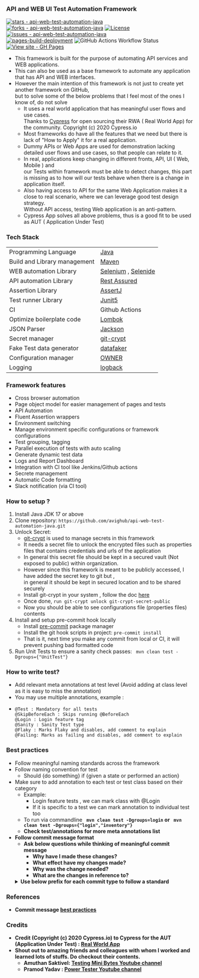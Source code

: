 ### API and WEB UI Test Automation Framework

[![stars - api-web-test-automation-java](https://img.shields.io/github/stars/avighub/api-web-test-automation-java?style=social)](https://github.com/avighub/api-web-test-automation-java)
[![forks - api-web-test-automation-java](https://img.shields.io/github/forks/avighub/api-web-test-automation-java?style=social)](https://github.com/avighub/api-web-test-automation-java)
[![License](https://img.shields.io/badge/License-MIT-blue)](#license)
[![issues - api-web-test-automation-java](https://img.shields.io/github/issues/avighub/api-web-test-automation-java)](https://github.com/avighub/api-web-test-automation-java/issues)
<br>[![pages-build-deployment](https://github.com/avighub/api-web-test-automation-java/actions/workflows/pages/pages-build-deployment/badge.svg)](https://github.com/avighub/api-web-test-automation-java/actions/workflows/pages/pages-build-deployment)
![GitHub Actions Workflow Status](https://img.shields.io/github/actions/workflow/status/avighub/api-web-test-automation-java/run-tests-on-pr-or-push.yml)
<br>[![View site - GH Pages](https://img.shields.io/badge/View_site-GH_Pages-2ea44f?style=for-the-badge)](https://avighub.github.io/api-web-test-automation-java/)

- This framework is built for the purpose of automating API services and WEB applications.
- This can also be used as a base framework to automate any application that has API and WEB interfaces.
- However the main intention of this framework is not just to create yet another framework on GitHub,<br> but to solve
  some of the below problems that I feel most of the ones I know of, do not solve
    - It uses a real world application that has meaningful user flows and use cases.<br> Thanks
      to [Cypress](https://github.com/cypress-io/cypress-realworld-app) for open sourcing their RWA ( Real World App)
      for the community. Copyright (c) 2020 Cypress.io
    - Most frameworks do have all the features that we need but there is lack of "How to Apply" it for a real
      application.
    - Dummy APIs or Web Apps are used for demonstration lacking detailed user flows and use cases, so that people can
      relate to it.
    - In real, applications keep changing in different fronts, API, UI ( Web, Mobile ) and <br>our Tests within
      framework must be able to detect changes, this part is missing as to how will our tests behave when there is a
      change in application itself.
    - Also having access to API for the same Web Application makes it a close to real scenario, where we can leverage
      good test design strategy. <br>Without API access, testing Web application is an anti-pattern.
    - Cypress App solves all above problems, thus is a good fit to be used as AUT ( Application Under Test)

### Tech Stack

|                              |                                                                                         |
|------------------------------|-----------------------------------------------------------------------------------------|
| Programming Language         | [Java](https://www.oracle.com/in/java/technologies/javase/jdk11-archive-downloads.html) |
| Build and Library management | [Maven](https://maven.apache.org/)                                                      |
| WEB automation Library       | [Selenium](https://www.selenium.dev/)    , [Selenide](https://selenide.org/)            |
| API automation Library       | [Rest Assured](https://rest-assured.io/)                                                |
| Assertion Library            | [AssertJ](https://assertj.github.io/doc/#assertj-overview)                              |
| Test runner  Library         | [Junit5](https://junit.org/junit5/)                                                     |
| CI                           | Github Actions                                                                          |
| Optimize boilerplate code    | [Lombok](https://projectlombok.org/)                                                    |
| JSON Parser                  | [Jackson](https://github.com/FasterXML/jackson)                                         |
| Secret manager               | [git-crypt](https://github.com/AGWA/git-crypt)                                          |
| Fake Test data generator     | [datafaker](https://github.com/datafaker-net/datafaker)                                 |
| Configuration manager        | [OWNER](https://matteobaccan.github.io/owner/docs/welcome/)                             |
| Logging                      | [logback](https://logback.qos.ch/)                                                      |

### Framework features

- Cross browser automation
- Page object model for easier management of pages and tests
- API Automation
- Fluent Assertion wrappers
- Environment switching
- Manage environment specific configurations or framework configurations
- Test grouping, tagging
- Parallel execution of tests with auto scaling
- Generate dynamic test data
- Logs and Report Dashboard
- Integration with CI tool like Jenkins/Github actions
- Secrete management
- Automatic Code formatting
- Slack notification (via CI tool)

### How to setup ?

1. Install Java JDK 17 or above
2. Clone repository: `https://github.com/avighub/api-web-test-automation-java.git`
3. Unlock Secret:
    - [git-crypt](https://github.com/AGWA/git-crypt) is used to manage secrets in this framework
    - It needs a secret file to unlock the encrypted files such as properties files that contains credentials and urls
      of the application
    - In general this secret file should be kept in a secured vault (Not exposed to public) within organization.
    - However since this framework is meant to be publicly accessed, I have added the secret key to git but ,<br> in
      general it should be kept in secured location and to be shared securely
    - Install git-crypt in your system , follow the doc [here](https://github.com/AGWA/git-crypt/blob/master/INSTALL.md)
    - Once done, `run git-crypt unlock git-crypt-secret-public`
    - Now you should be able to see configurations file (properties files) contents
4. Install and setup pre-commit hook locally
    - Install [pre-commit](https://pre-commit.com/#install) package manager
    - Install the git hook scripts in project: ```pre-commit install```
    - That is it, next time you make any commit from local or CI, it will prevent pushing bad formatted code
5. Run Unit Tests to ensure a sanity check passes: ``` mvn clean test -Dgroups={"UnitTest"}```

### How to write test?

- Add relevant meta annotations at test level (Avoid adding at class level as it is easy to miss the annotation)
- You may use multiple annotations, example :
- ```
  @Test : Mandatory for all tests
  @SkipBeforeEach : Skips running @BeforeEach
  @Login : Login feature tag
  @Sanity : Sanity Test type
  @Flaky : Marks Flaky and disables, add comment to explain
  @Failing: Marks as failing and disables, add comment to explain
  ```

### Best practices

- Follow meaningful naming standards across the framework
- Follow naming convention for test
    - Should {do something} if {given a state or performed an action}
- Make sure to add annotation to each test or test class based on their category
    - Example:
        - Login feature tests , we can mark class with @Login
        - If it is specific to a test we can mark annotation to individual test too
    - To run via commandline <b>  ``` mvn clean test -Dgroups=login```
      or ``` mvn clean test -Dgroups={"login","inventory"}```
    - Check test/annotations for more meta annotations list
- Follow commit message format
    - Ask below questions while thinking of meaningful commit message
        - Why have I made these changes?
        - What effect have my changes made?
        - Why was the change needed?
        - What are the changes in reference to?
    <details>
       <summary>Use below prefix for each commit type to follow a standard</summary>
        feat – a new feature is introduced with the changes
        <br>fix – a bug fix has occurred
        <br>chore – changes that do not relate to a fix or feature and don't modify src or test files (for example
          updating dependencies)
        <br>refactor – refactored code that neither fixes a bug nor adds a feature
        <br>docs – updates to documentation such as a the README or other markdown files
        <br>style – changes that do not affect the meaning of the code, likely related to code formatting such as
          white-space, missing semi-colons, and so on.
        <br>test – including new or correcting previous tests
        <br>perf – performance improvements
        <br>ci – continuous integration related
        <br>build – changes that affect the build system or external dependencies
        <br>revert – reverts a previous commit
        </details>

### References

- Commit message [best practices](https://www.freecodecamp.org/news/how-to-write-better-git-commit-messages/)

### Credits

- Credit (Copyright (c) 2020 Cypress.io) to Cypress for the AUT (Application Under
  Test) : [Real World App](https://github.com/cypress-io/cypress-realworld-app)
- Shout out to amazing friends and colleagues with whom I worked and learned lots of stuffs. Do checkout their contents.
    - Amuthan Saktivel: [Testing Mini Bytes Youtube channel](https://www.youtube.com/@TestingMiniBytes)
    - Pramod Yadav : [Power Tester Youtube channel](https://www.youtube.com/@powertester5596)
